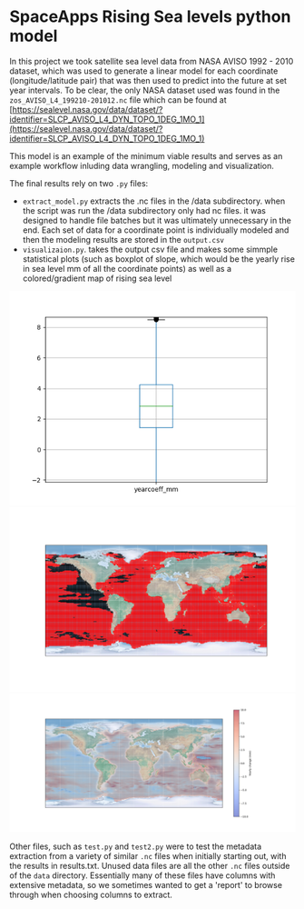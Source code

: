 # SpaceApps Rising Sea levels python model

In this project we took satellite sea level data from NASA AVISO 1992 - 2010 dataset, which was used to generate a linear model for each coordinate (longitude/latitude pair) that was then used to predict into the future at set year intervals. To be clear, the only NASA dataset used was found in the `zos_AVISO_L4_199210-201012.nc` file which can be found at [https://sealevel.nasa.gov/data/dataset/?identifier=SLCP_AVISO_L4_DYN_TOPO_1DEG_1MO_1](https://sealevel.nasa.gov/data/dataset/?identifier=SLCP_AVISO_L4_DYN_TOPO_1DEG_1MO_1)

This model is an example of the minimum viable results and serves as an example workflow inluding data wrangling, modeling and visualization. 

The final results rely on two `.py` files:

* `extract_model.py` extracts the .nc files in the /data subdirectory. when the script was run the /data subdirectory only had nc files. it was designed to handle file batches but it was ultimately unnecessary in the end. Each set of data for a coordinate point is individually modeled and then the modeling results are stored in the `output.csv`
* `visualizaion.py`. takes the output csv file and makes some simmple statistical plots (such as boxplot of slope, which would be the yearly rise in sea level mm of all the coordinate points) as well as a colored/gradient map of rising sea level

![](data/boxplot_yearcoeff_1-99.png)
![](data/global_fall_rise.png)
![](data/global_fall_rise_gradient.png)

Other files, such as `test.py` and `test2.py` were to test the metadata extraction from a variety of similar `.nc` files when initially starting out, with the results in results.txt. Unused data files are all the other `.nc` files outside of the `data` directory. Essentially many of these files have columns with extensive metadata, so we sometimes wanted to get a 'report' to browse through when choosing columns to extract. 

